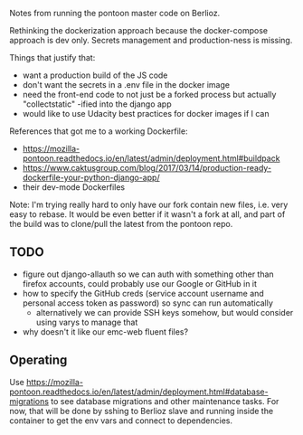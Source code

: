 Notes from running the pontoon master code on Berlioz.

Rethinking the dockerization approach because the docker-compose approach is dev only. Secrets management and production-ness is missing.

Things that justify that:

- want a production build of the JS code
- don't want the secrets in a .env file in the docker image
- need the front-end code to not just be a forked process but actually "collectstatic" -ified into the django app
- would like to use Udacity best practices for docker images if I can

References that got me to a working Dockerfile:

- https://mozilla-pontoon.readthedocs.io/en/latest/admin/deployment.html#buildpack
- https://www.caktusgroup.com/blog/2017/03/14/production-ready-dockerfile-your-python-django-app/
- their dev-mode Dockerfiles

Note: I'm trying really hard to only have our fork contain new files, i.e. very easy to rebase. It would be even better if it wasn't a fork at all, and part of the build was to clone/pull the latest from the pontoon repo.

## TODO

- figure out django-allauth so we can auth with something other than firefox accounts, could probably use our Google or GitHub in it
- how to specify the GitHub creds (service account username and personal access token as password) so sync can run automatically
  - alternatively we can provide SSH keys somehow, but would consider using varys to manage that
- why doesn't it like our emc-web fluent files?

## Operating

Use https://mozilla-pontoon.readthedocs.io/en/latest/admin/deployment.html#database-migrations to see database migrations and other maintenance tasks.
For now, that will be done by sshing to Berlioz slave and running inside the container to get the env vars and connect to dependencies.
